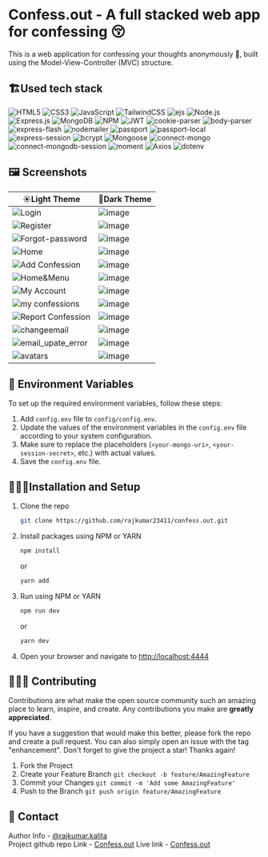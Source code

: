 # Confess.out - A full stacked web app for confessing 😚
This is a web application for confessing your thoughts anonymously 🫣, built using the Model-View-Controller (MVC) structure.

## 🏗️Used tech stack

![HTML5](https://img.shields.io/badge/html5-%23E34F26.svg?style=for-the-badge&logo=html5&logoColor=white) ![CSS3](https://img.shields.io/badge/css3-%231572B6.svg?style=for-the-badge&logo=css3&logoColor=white) ![JavaScript](https://img.shields.io/badge/javascript-%23323330.svg?style=for-the-badge&logo=javascript&logoColor=%23F7DF1E) ![TailwindCSS](https://img.shields.io/badge/tailwindcss-%2338B2AC.svg?style=for-the-badge&logo=tailwind-css&logoColor=white) 
![ejs](https://img.shields.io/badge/ejs-%23FFA500.svg?style=for-the-badge&logo=embedly&logoColor=white) ![Node.js](https://img.shields.io/badge/Node.js-43853D?style=for-the-badge&logo=node.js&logoColor=white)
![Express.js](https://img.shields.io/badge/express.js-%23404d59.svg?style=for-the-badge&logo=express&logoColor=%2361DAFB) ![MongoDB](https://img.shields.io/badge/MongoDB-47A248?style=for-the-badge&logo=MongoDB&logoColor=white) 
![NPM](https://img.shields.io/badge/NPM-%23000000.svg?style=for-the-badge&logo=npm&logoColor=white) ![JWT](https://img.shields.io/badge/JWT-black?style=for-the-badge&logo=JSON%20web%20tokens)
![cookie-parser](https://img.shields.io/badge/cookie--parser-EB6E5D?style=for-the-badge&logo=node.js&logoColor=white) ![body-parser](https://img.shields.io/badge/body--parser-%231E90FF.svg?style=for-the-badge&logo=node.js&logoColor=white)
![express-flash](https://img.shields.io/badge/express--flash-FFA94D?style=for-the-badge&logo=node.js&logoColor=white) ![nodemailer](https://img.shields.io/badge/nodemailer-339933?style=for-the-badge&logo=nodemailer&logoColor=white) ![passport](https://img.shields.io/badge/passport-34E27A?style=for-the-badge&logo=node.js&logoColor=white) ![passport-local](https://img.shields.io/badge/passport--local-2F4050?style=for-the-badge&logo=passport&logoColor=white)
![express-session](https://img.shields.io/badge/express--session-9E7CC1?style=for-the-badge&logo=node.js&logoColor=white) ![bcrypt](https://img.shields.io/badge/bcrypt-%239999FF.svg?style=for-the-badge&logo=node.js&logoColor=white)
![Mongoose](https://img.shields.io/badge/Mongoose-880000?style=for-the-badge&logo=MongoDB&logoColor=white) ![connect-mongo](https://img.shields.io/badge/connect--mongo-%23FFB6C1.svg?style=for-the-badge&logo=npm&logoColor=white) ![connect-mongodb-session](https://img.shields.io/badge/connect--mongodb--session-%23FFB6C1.svg?style=for-the-badge&logo=npm&logoColor=white)
![moment](https://img.shields.io/badge/Moment.js-%23000000.svg?style=for-the-badge&logo=moment&logoColor=white) ![Axios](https://img.shields.io/badge/axios-%2343853D.svg?style=for-the-badge&logo=axios&logoColor=white) ![dotenv](https://img.shields.io/badge/dotenv-%231AB47B.svg?style=for-the-badge&logo=dotenv&logoColor=white)

## 🖼️ Screenshots

| ☀️Light Theme | 🌙Dark Theme |
| --------------- | ----------------- |
| ![Login](https://github.com/rajkumar23411/confess.out/assets/90103892/67f06df0-b816-4cac-95f4-f13088e4d048) | ![image](https://github.com/rajkumar23411/confess.out/assets/90103892/f2266670-cce1-4d24-9f4d-c60f4895046a) | 
| ![Register](https://github.com/rajkumar23411/confess.out/assets/90103892/141bbfcc-b1bb-40e1-9c6d-4b68b53e92bd) | ![image](https://github.com/rajkumar23411/confess.out/assets/90103892/4b8132b4-d9f2-439c-b5b1-2e7831d22806) |
| ![Forgot-password](https://github.com/rajkumar23411/confess.out/assets/90103892/223af50f-88ac-4c87-8943-0bc1372b26f2) | ![image](https://github.com/rajkumar23411/confess.out/assets/90103892/f050ce07-59f8-4c2a-9817-6798058aa403) |
| ![Home](https://github.com/rajkumar23411/confess.out/assets/90103892/5bedb094-15ca-46ee-8d44-61239482af2d) | ![image](https://github.com/rajkumar23411/confess.out/assets/90103892/8fe3d27f-c1e0-4668-9a42-5df80efd7dc8) |
| ![Add Confession](https://github.com/rajkumar23411/confess.out/assets/90103892/8fff6863-4a21-4f52-a0c3-b5ab857697bd) | ![image](https://github.com/rajkumar23411/confess.out/assets/90103892/8c1951d6-4fb0-4f9a-9b36-3b180079280d) |
| ![Home&Menu](https://github.com/rajkumar23411/confess.out/assets/90103892/9b05370d-366b-4550-98d7-4c749cd4b353) | ![image](https://github.com/rajkumar23411/confess.out/assets/90103892/fc8169d2-f9a1-4ca1-9098-c752601adf73)  |
| ![My Account](https://github.com/rajkumar23411/confess.out/assets/90103892/3e7af0a3-501b-46e6-b20b-2188d62a2461) | ![image](https://github.com/rajkumar23411/confess.out/assets/90103892/5922c7cc-7619-42bf-b955-fbd865901827) |
| ![my confessions](https://github.com/rajkumar23411/confess.out/assets/90103892/5ce2a1c8-27ab-4a73-b8b4-8d67469d98a9) | ![image](https://github.com/rajkumar23411/confess.out/assets/90103892/afdd550d-35ce-4ebf-8e95-9dfb8c93db8a) |
| ![Report Confession](https://github.com/rajkumar23411/confess.out/assets/90103892/9eccaca5-e508-434e-b432-997a6a0117bb) | ![image](https://github.com/rajkumar23411/confess.out/assets/90103892/5c29f0fe-dd1e-49cb-87f1-0c4b437a887c) |
| ![changeemail](https://github.com/rajkumar23411/confess.out/assets/90103892/4e8bc455-d5df-4991-aa14-7a4c122e06e5) | ![image](https://github.com/rajkumar23411/confess.out/assets/90103892/4799fa5f-c015-4e98-9653-35c2e49fb4b5) |
| ![email_upate_error](https://github.com/rajkumar23411/confess.out/assets/90103892/e1746b14-86f4-4c07-b4d6-8a633b9355ee) | ![image](https://github.com/rajkumar23411/confess.out/assets/90103892/19f407e9-97b4-4488-b6ab-9b6e896be4d6) |
| ![avatars](https://github.com/rajkumar23411/confess.out/assets/90103892/badb4c7f-1839-483b-aaa7-3a68b829e248) | ![image](https://github.com/rajkumar23411/confess.out/assets/90103892/b05bfbc4-4654-4e70-b330-6a8bf5bd8173) |


## 🔧 Environment Variables

To set up the required environment variables, follow these steps:

1. Add `config.env` file to `config/config.env`.
2. Update the values of the environment variables in the `config.env` file according to your system configuration.
3. Make sure to replace the placeholders (`<your-mongo-uri>`, `<your-session-secret>`, etc.) with actual values.
4. Save the `config.env` file.


## 🧑🏻‍🎤Installation and Setup

1. Clone the repo
   ```sh
   git clone https://github.com/rajkumar23411/confess.out.git
   ```
2. Install packages using NPM or YARN

   ```sh
   npm install
   ```
   or

   ```sh
   yarn add
   ```

3. Run using NPM or YARN

   ```sh
   npm run dev
   ```
   or

   ```sh
   yarn dev
   ```
   
4.  Open your browser and navigate to [http://localhost:4444](http://localhost:4444)

## 💁🏻‍♂️ Contributing

Contributions are what make the open source community such an amazing place to learn, inspire, and create. Any contributions you make are **greatly appreciated**.

If you have a suggestion that would make this better, please fork the repo and create a pull request. You can also simply open an issue with the tag "enhancement".
Don't forget to give the project a star! Thanks again!

1. Fork the Project
2. Create your Feature Branch `git checkout -b feature/AmazingFeature`
3. Commit your Changes `git commit -m 'Add some AmazingFeature'`
4. Push to the Branch `git push origin feature/AmazingFeature`

## 🤝 Contact

Author Info - [@rajkumar.kalita](itzraj005@gmail.com)
<br />
Project github repo Link - [Confess.out](https://github.com/rajkumar23411/confess.out.git)
Live link - [Confess.out](https://confess-out.onrender.com/)






